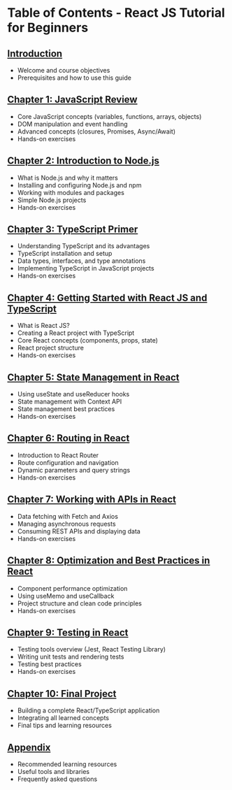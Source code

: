 # Table of Contents - React JS Tutorial for Beginners

## [Introduction](./Introduction%20-%20React%20JS%20Tutorial%20for%20Beginners.markdown)
- Welcome and course objectives
- Prerequisites and how to use this guide

## [Chapter 1: JavaScript Review](./Chapter%201%20-%20JavaScript%20Review.markdown)
- Core JavaScript concepts (variables, functions, arrays, objects)
- DOM manipulation and event handling
- Advanced concepts (closures, Promises, Async/Await)
- Hands-on exercises

## [Chapter 2: Introduction to Node.js](./Chapter%202%20-%20Introduction%20to%20Node.markdown)
- What is Node.js and why it matters
- Installing and configuring Node.js and npm
- Working with modules and packages
- Simple Node.js projects
- Hands-on exercises

## [Chapter 3: TypeScript Primer](./Chapter%203%20-%20Introduction%20to%20TypeScript.markdown)
- Understanding TypeScript and its advantages
- TypeScript installation and setup
- Data types, interfaces, and type annotations
- Implementing TypeScript in JavaScript projects
- Hands-on exercises

## [Chapter 4: Getting Started with React JS and TypeScript](./Chapter%204%20-%20Getting%20Started%20with%20React%20JS%20and%20TypeScript.markdown)
- What is React JS?
- Creating a React project with TypeScript
- Core React concepts (components, props, state)
- React project structure
- Hands-on exercises

## [Chapter 5: State Management in React](./Chapter%205%20-%20State%20Management%20in%20React.markdown)
- Using useState and useReducer hooks
- State management with Context API
- State management best practices
- Hands-on exercises

## [Chapter 6: Routing in React](./Chapter%206%20-%20Routing%20in%20React.markdown)
- Introduction to React Router
- Route configuration and navigation
- Dynamic parameters and query strings
- Hands-on exercises

## [Chapter 7: Working with APIs in React](./Chapter%207%20-%20Working%20with%20APIs%20in%20React.markdown)
- Data fetching with Fetch and Axios
- Managing asynchronous requests
- Consuming REST APIs and displaying data
- Hands-on exercises

## [Chapter 8: Optimization and Best Practices in React](./Chapter%208%20-%20Optimization%20and%20Best%20Practices%20in%20React.markdown)
- Component performance optimization
- Using useMemo and useCallback
- Project structure and clean code principles
- Hands-on exercises

## [Chapter 9: Testing in React](./Chapter%209%20-%20Testing%20in%20React.markdown)
- Testing tools overview (Jest, React Testing Library)
- Writing unit tests and rendering tests
- Testing best practices
- Hands-on exercises

## [Chapter 10: Final Project](./Chapter%2010%20-%20Final%20Project.markdown)
- Building a complete React/TypeScript application
- Integrating all learned concepts
- Final tips and learning resources

## [Appendix](./Appendix%20-%20React%20JS%20Tutorial%20for%20Beginners.markdown)
- Recommended learning resources
- Useful tools and libraries
- Frequently asked questions
